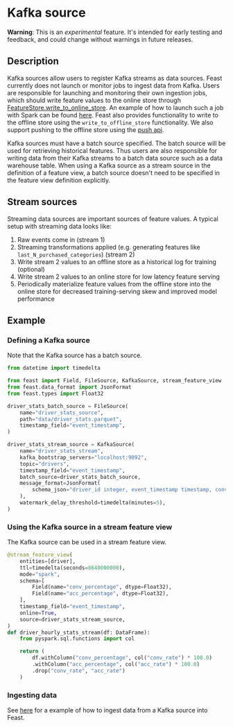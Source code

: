# Kafka source

**Warning**: This is an _experimental_ feature. It's intended for early testing and feedback, and could change without warnings in future releases.

## Description

Kafka sources allow users to register Kafka streams as data sources. Feast currently does not launch or monitor jobs to ingest data from Kafka. Users are responsible for launching and monitoring their own ingestion jobs, which should write feature values to the online store through [FeatureStore.write_to_online_store](https://rtd.feast.dev/en/latest/index.html#feast.feature_store.FeatureStore.write_to_online_store). An example of how to launch such a job with Spark can be found [here](https://github.com/feast-dev/feast/tree/master/sdk/python/feast/infra/contrib). Feast also provides functionality to write to the offline store using the `write_to_offline_store` functionality. We also support pushing to the offline store using the [push api](../reference/data-sources/push.md).

Kafka sources must have a batch source specified. The batch source will be used for retrieving historical features. Thus users are also responsible for writing data from their Kafka streams to a batch data source such as a data warehouse table. When using a Kafka source as a stream source in the definition of a feature view, a batch source doesn't need to be specified in the feature view definition explicitly.

## Stream sources
Streaming data sources are important sources of feature values. A typical setup with streaming data looks like:

1. Raw events come in (stream 1)
2. Streaming transformations applied (e.g. generating features like `last_N_purchased_categories`) (stream 2)
3. Write stream 2 values to an offline store as a historical log for training (optional)
4. Write stream 2 values to an online store for low latency feature serving
5. Periodically materialize feature values from the offline store into the online store for decreased training-serving skew and improved model performance

## Example
### Defining a Kafka source
Note that the Kafka source has a batch source.
```python
from datetime import timedelta

from feast import Field, FileSource, KafkaSource, stream_feature_view
from feast.data_format import JsonFormat
from feast.types import Float32

driver_stats_batch_source = FileSource(
    name="driver_stats_source",
    path="data/driver_stats.parquet",
    timestamp_field="event_timestamp",
)

driver_stats_stream_source = KafkaSource(
    name="driver_stats_stream",
    kafka_bootstrap_servers="localhost:9092",
    topic="drivers",
    timestamp_field="event_timestamp",
    batch_source=driver_stats_batch_source,
    message_format=JsonFormat(
        schema_json="driver_id integer, event_timestamp timestamp, conv_rate double, acc_rate double, created timestamp"
    ),
    watermark_delay_threshold=timedelta(minutes=5),
)
```

### Using the Kafka source in a stream feature view
The Kafka source can be used in a stream feature view.
```python
@stream_feature_view(
    entities=[driver],
    ttl=timedelta(seconds=8640000000),
    mode="spark",
    schema=[
        Field(name="conv_percentage", dtype=Float32),
        Field(name="acc_percentage", dtype=Float32),
    ],
    timestamp_field="event_timestamp",
    online=True,
    source=driver_stats_stream_source,
)
def driver_hourly_stats_stream(df: DataFrame):
    from pyspark.sql.functions import col

    return (
        df.withColumn("conv_percentage", col("conv_rate") * 100.0)
        .withColumn("acc_percentage", col("acc_rate") * 100.0)
        .drop("conv_rate", "acc_rate")
    )
```

### Ingesting data
See [here](https://github.com/feast-dev/streaming-tutorial) for a example of how to ingest data from a Kafka source into Feast.
